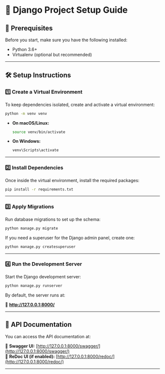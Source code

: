 # 🚀 Django Project Setup Guide

## 📌 Prerequisites
Before you start, make sure you have the following installed:
- Python 3.6+
- Virtualenv (optional but recommended)

---

## 🛠️ Setup Instructions

### 1️⃣ Create a Virtual Environment
To keep dependencies isolated, create and activate a virtual environment:

```bash
python -m venv venv
```

- **On macOS/Linux:**
  ```bash
  source venv/bin/activate
  ```
- **On Windows:**
  ```bash
  venv\Scripts\activate
  ```

---

### 2️⃣ Install Dependencies
Once inside the virtual environment, install the required packages:

```bash
pip install -r requirements.txt
```

---

### 3️⃣ Apply Migrations
Run database migrations to set up the schema:

```bash
python manage.py migrate
```

If you need a superuser for the Django admin panel, create one:

```bash
python manage.py createsuperuser
```

---

### 4️⃣ Run the Development Server
Start the Django development server:

```bash
python manage.py runserver
```

By default, the server runs at:

📍 **http://127.0.0.1:8000/**

---

## 📜 API Documentation
You can access the API documentation at:

🔗 **Swagger UI:** [http://127.0.0.1:8000/swagger/](http://127.0.0.1:8000/swagger/)  
🔗 **ReDoc UI (if enabled):** [http://127.0.0.1:8000/redoc/](http://127.0.0.1:8000/redoc/)

---


